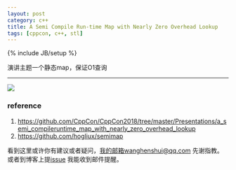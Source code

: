 ```yaml
---
layout: post
category: c++
title: A Semi Compile Run-time Map with Nearly Zero Overhead Lookup
tags: [cppcon, c++, stl]
---
```

{% include JB/setup %}

演讲主题一个静态map，保证O1查询

---

![](https://github.com/wanghenshui/wanghenshui.github.io/blob/master/assets/Snipaste_2019-05-08_14-41-47.png)



### reference

1.  https://github.com/CppCon/CppCon2018/tree/master/Presentations/a_semi_compileruntime_map_with_nearly_zero_overhead_lookup
2.  https://github.com/hogliux/semimap

看到这里或许你有建议或者疑问，我的邮箱wanghenshui@qq.com 先谢指教。或者到博客上提[issue](https://github.com/wanghenshui/wanghenshui.github.io/issues/new) 我能收到邮件提醒。

